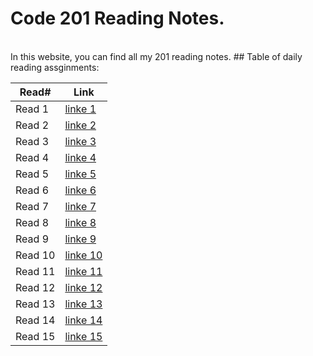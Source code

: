 # Code 201 Reading Notes.
<br/>
In this website, you can find all my 201 reading notes.
## Table of daily reading assginments:

Read#  | Link
----------|-------
Read 1    | [linke 1](https://sondosmatahen.github.io/reading-notes/class-01)
Read 2    | [linke 2](https://sondosmatahen.github.io/reading-notes/class-02)
Read 3    | [linke 3](https://sondosmatahen.github.io/reading-notes/class-03)
Read 4    | [linke 4](https://sondosmatahen.github.io/reading-notes/class-04)
Read 5    | [linke 5](https://sondosmatahen.github.io/reading-notes/class-05)
Read 6    | [linke 6](https://sondosmatahen.github.io/reading-notes/class-06)
Read 7    | [linke 7](https://sondosmatahen.github.io/reading-notes/class-07)
Read 8    | [linke 8](https://sondosmatahen.github.io/reading-notes/class-08)
Read 9    | [linke 9](https://sondosmatahen.github.io/reading-notes/class-09)
Read 10   | [linke 10](https://sondosmatahen.github.io/reading-notes/class-10)
Read 11   | [linke 11](https://sondosmatahen.github.io/reading-notes/class-11)
Read 12   | [linke 12](https://sondosmatahen.github.io/reading-notes/class-12)
Read 13   | [linke 13](https://sondosmatahen.github.io/reading-notes/class-13)
Read 14   | [linke 14](https://sondosmatahen.github.io/reading-notes/class-14)
Read 15   | [linke 15](https://sondosmatahen.github.io/reading-notes/class-15)



